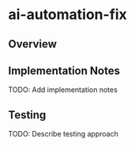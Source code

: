 # ai-automation-fix

## Overview




## Implementation Notes
TODO: Add implementation notes

## Testing
TODO: Describe testing approach

